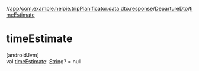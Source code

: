 //[app](../../../index.md)/[com.example.helpie.tripPlanificator.data.dto.response](../index.md)/[DepartureDto](index.md)/[timeEstimate](time-estimate.md)

# timeEstimate

[androidJvm]\
val [timeEstimate](time-estimate.md): [String](https://kotlinlang.org/api/latest/jvm/stdlib/kotlin/-string/index.html)? = null
